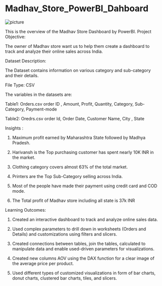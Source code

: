# Madhav_Store_PowerBI_Dahboard
![picture](https://github.com/aamirmohd01/Madhav_Store_PowerBI_Dahboard/assets/110297027/42be97f0-0edc-441f-816f-9459b4c0048e)


This is the overview of the Madhav Store Dashboard by PowerBI.
Project Objective:

The owner of Madhav store want us to help them create a dashboard to track and analyze their online sales across India.

Dataset Description:

The Dataset contains information on various category and sub-category and their details.

File Type: CSV

The variables in the datasets are:

Table1: Orders.csv order ID , Amount, Profit, Quantity, Category, Sub-Category, Payment-mode

Table2: Oredrs.csv order Id, Order Date, Customer Name, City , State

Insights :

1. Maximum profit earned by Maharashtra State followed by Madhya Pradesh.

2. Harivansh is the Top purchasing customer has spent nearly 10K INR in the market.

3. Clothing category covers almost 63% of the total market.

4. Printers are the Top Sub-Category selling across India.

5. Most of the people have made their payment using credit card and COD mode.

6. The Total profit of Madhav store including all state is 37k INR

Learning Outcomes:

1. Created an interactive dashboard to track and analyze online sales data.

2. Used complex parameters to drill down in worksheets (Orders and Details) and customizations using filters and slicers.

3. Created connections between tables, join the tables, calculated to manipulate data and enable used-driven parameters for visualizations.

4. Created new columns AOV using the DAX function for a clear image of the average price per product.

5. Used different types of customized visualizations in form of bar charts, donut charts, clustered bar charts, tiles, and slicers.
